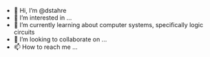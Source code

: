 - 👋 Hi, I’m @dstahre
- 👀 I’m interested in ...
- 🌱 I’m currently learning about computer systems, specifically logic circuits
- 💞️ I’m looking to collaborate on ...
- 📫 How to reach me ...

<!---
dstahre/dstahre is a ✨ special ✨ repository because its `README.md` (this file) appears on your GitHub profile.
You can click the Preview link to take a look at your changes.
--->
